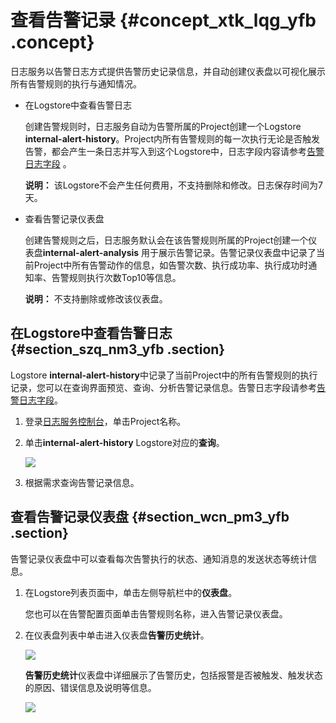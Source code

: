 # 查看告警记录 {#concept_xtk_lqg_yfb .concept}

日志服务以告警日志方式提供告警历史记录信息，并自动创建仪表盘以可视化展示所有告警规则的执行与通知情况。

-   在Logstore中查看告警日志

    创建告警规则时，日志服务自动为告警所属的Project创建一个Logstore **internal-alert-history**。Project内所有告警规则的每一次执行无论是否触发告警，都会产生一条日志并写入到这个Logstore中，日志字段内容请参考[告警日志字段](intl.zh-CN/用户指南/告警/参考信息/告警日志字段.md) 。

    **说明：** 该Logstore不会产生任何费用，不支持删除和修改。日志保存时间为7天。

-   查看告警记录仪表盘

    创建告警规则之后，日志服务默认会在该告警规则所属的Project创建一个仪表盘**internal-alert-analysis** 用于展示告警记录。告警记录仪表盘中记录了当前Project中所有告警动作的信息，如告警次数、执行成功率、执行成功时通知率、告警规则执行次数Top10等信息。

    **说明：** 不支持删除或修改该仪表盘。


## 在Logstore中查看告警日志 {#section_szq_nm3_yfb .section}

Logstore **internal-alert-history**中记录了当前Project中的所有告警规则的执行记录，您可以在查询界面预览、查询、分析告警记录信息。告警日志字段请参考[告警日志字段](intl.zh-CN/用户指南/告警/参考信息/告警日志字段.md)。

1.  登录[日志服务控制台](https://sls.console.aliyun.com)，单击Project名称。
2.  单击**internal-alert-history** Logstore对应的**查询**。

    ![](http://static-aliyun-doc.oss-cn-hangzhou.aliyuncs.com/assets/img/65200/155297949733240_zh-CN.png)

3.  根据需求查询告警记录信息。

## 查看告警记录仪表盘 {#section_wcn_pm3_yfb .section}

告警记录仪表盘中可以查看每次告警执行的状态、通知消息的发送状态等统计信息。

1.  在Logstore列表页面中，单击左侧导航栏中的**仪表盘**。

    您也可以在告警配置页面单击告警规则名称，进入告警记录仪表盘。

2.  在仪表盘列表中单击进入仪表盘**告警历史统计**。

    ![](http://static-aliyun-doc.oss-cn-hangzhou.aliyuncs.com/assets/img/65200/155297949733241_zh-CN.png)

    **告警历史统计**仪表盘中详细展示了告警历史，包括报警是否被触发、触发状态的原因、错误信息及说明等信息。

    ![](http://static-aliyun-doc.oss-cn-hangzhou.aliyuncs.com/assets/img/65200/155297949733242_zh-CN.png)


